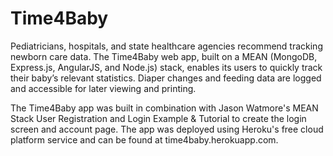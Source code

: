 # Time4Baby
Pediatricians, hospitals, and state healthcare agencies recommend tracking newborn care data. The Time4Baby web app, built on a MEAN (MongoDB, Express.js, AngularJS, and Node.js) stack, enables its users to quickly track their baby’s relevant statistics. Diaper changes and feeding data are logged and accessible for later viewing and printing.

The Time4Baby app was built in combination with Jason Watmore's MEAN Stack User Registration and Login Example & Tutorial to create the login screen and account page. The app was deployed using Heroku's free cloud platform service and can be found at time4baby.herokuapp.com.
